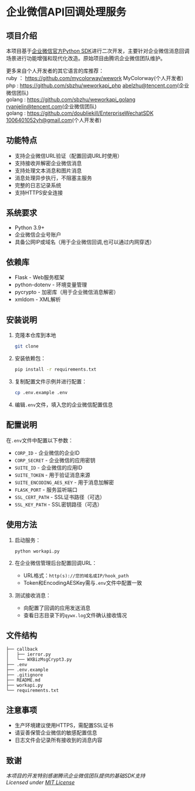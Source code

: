 # 企业微信API回调处理服务

## 项目介绍

本项目基于[企业微信官方Python SDK](https://github.com/sbzhu/weworkapi_python)进行二次开发，主要针对企业微信消息回调场景进行功能增强和现代化改造。原始项目由腾讯企业微信团队维护。

更多来自个人开发者的其它语言的库推荐：  
ruby ： https://github.com/mycolorway/wework  MyColorway(个人开发者)  
php : https://github.com/sbzhu/weworkapi_php  abelzhu@tencent.com(企业微信团队)  
golang : https://github.com/sbzhu/weworkapi_golang  ryanjelin@tencent.com(企业微信团队)   
golang : https://github.com/doubliekill/EnterpriseWechatSDK  1006401052yh@gmail.com(个人开发者) 


## 功能特点

- 支持企业微信URL验证（配置回调URL时使用）
- 支持接收并解密企业微信消息
- 支持处理文本消息和图片消息
- 消息处理异步执行，不阻塞主服务
- 完整的日志记录系统
- 支持HTTPS安全连接

## 系统要求

- Python 3.9+
- 企业微信企业号账户
- 具备公网IP或域名（用于企业微信回调,也可以通过内网穿透）

## 依赖库

- Flask - Web服务框架
- python-dotenv - 环境变量管理
- pycrypto - 加密库（用于企业微信消息解密）
- xmldom - XML解析

## 安装说明

1. 克隆本仓库到本地
   ```bash
   git clone
   ```


2. 安装依赖包：
   ```bash
   pip install -r requirements.txt
   ```
3. 复制配置文件示例并进行配置：
   ```bash
   cp .env.example .env
   ```
4. 编辑`.env`文件，填入您的企业微信配置信息

## 配置说明

在`.env`文件中配置以下参数：

- `CORP_ID` - 企业微信的企业ID
- `CORP_SECRET` - 企业微信的应用密钥
- `SUITE_ID` - 企业微信的应用ID
- `SUITE_TOKEN` - 用于验证消息来源
- `SUITE_ENCODING_AES_KEY` - 用于消息加解密
- `FLASK_PORT` - 服务监听端口
- `SSL_CERT_PATH` - SSL证书路径（可选）
- `SSL_KEY_PATH` - SSL密钥路径（可选）

## 使用方法

1. 启动服务：
   ```
   python workapi.py
   ```

2. 在企业微信管理后台配置回调URL：
   - URL格式：`http(s)://您的域名或IP/hook_path`
   - Token和EncodingAESKey需与`.env`文件中配置一致

3. 测试接收消息：
   - 向配置了回调的应用发送消息
   - 查看日志目录下的`qywx.log`文件确认接收情况


## 文件结构

```
├── callback
│   ├── ierror.py
│   └── WXBizMsgCrypt3.py
├── .env
├── .env.example
├── .gitignore
├── README.md
├── workapi.py
└── requirements.txt
```

## 注意事项

- 生产环境建议使用HTTPS，需配置SSL证书
- 请妥善保管企业微信的敏感配置信息
- 日志文件会记录所有接收到的消息内容

## 致谢

*本项目的开发特别感谢腾讯企业微信团队提供的基础SDK支持*  
*Licensed under [MIT License](./LICENSE)*
